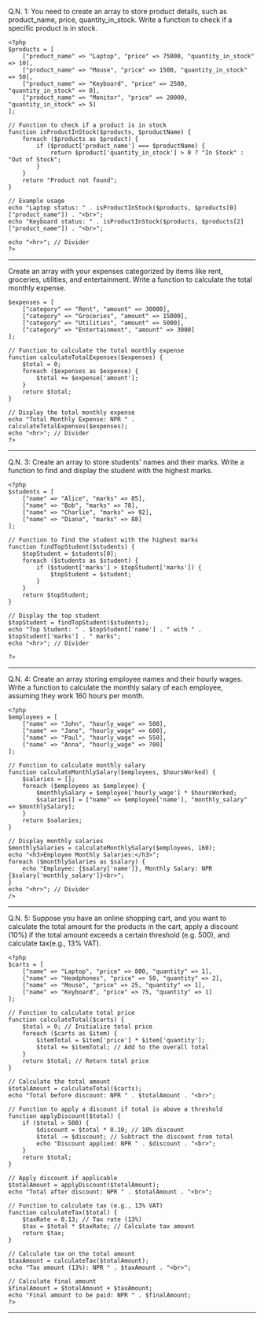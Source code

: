 
Q.N. 1: You need to create an array to store product details, such as product_name, price, quantity_in_stock. 
Write a function to check if a specific product is in stock.
```
<?php
$products = [
    ["product_name" => "Laptop", "price" => 75000, "quantity_in_stock" => 10],
    ["product_name" => "Mouse", "price" => 1500, "quantity_in_stock" => 50],
    ["product_name" => "Keyboard", "price" => 2500, "quantity_in_stock" => 0],
    ["product_name" => "Monitor", "price" => 20000, "quantity_in_stock" => 5]
];

// Function to check if a product is in stock
function isProductInStock($products, $productName) {
    foreach ($products as $product) {
        if ($product['product_name'] === $productName) {
            return $product['quantity_in_stock'] > 0 ? "In Stock" : "Out of Stock";
        }
    }
    return "Product not found";
}

// Example usage
echo "Laptop status: " . isProductInStock($products, $products[0]["product_name"]) . "<br>";
echo "Keyboard status: " . isProductInStock($products, $products[2]["product_name"]) . "<br>";

echo "<hr>"; // Divider
?>
```
---


Create an array with your expenses categorized by items like rent, groceries, utilities, and entertainment. Write a function to calculate the total monthly expense.

```
$expenses = [
    ["category" => "Rent", "amount" => 30000],
    ["category" => "Groceries", "amount" => 15000],
    ["category" => "Utilities", "amount" => 5000],
    ["category" => "Entertainment", "amount" => 3000]
];

// Function to calculate the total monthly expense
function calculateTotalExpenses($expenses) {
    $total = 0;
    foreach ($expenses as $expense) {
        $total += $expense['amount'];
    }
    return $total;
}

// Display the total monthly expense
echo "Total Monthly Expense: NPR " . calculateTotalExpenses($expenses);
echo "<hr>"; // Divider
?>
```
---

Q.N. 3: Create an array to store students' names and their marks. Write a function to
find and display the student with the highest marks.

```
<?php
$students = [
    ["name" => "Alice", "marks" => 85],
    ["name" => "Bob", "marks" => 78],
    ["name" => "Charlie", "marks" => 92],
    ["name" => "Diana", "marks" => 88]
];

// Function to find the student with the highest marks
function findTopStudent($students) {
    $topStudent = $students[0];
    foreach ($students as $student) {
        if ($student['marks'] > $topStudent['marks']) {
            $topStudent = $student;
        }
    }
    return $topStudent;
}

// Display the top student
$topStudent = findTopStudent($students);
echo "Top Student: " . $topStudent['name'] . " with " . $topStudent['marks'] . " marks";
echo "<hr>"; // Divider

?>
```
---

Q.N. 4: Create an array storing employee names and their hourly wages. Write a
function to calculate the monthly salary of each employee, assuming they work 160
hours per month.

```
<?php
$employees = [
    ["name" => "John", "hourly_wage" => 500],
    ["name" => "Jane", "hourly_wage" => 600],
    ["name" => "Paul", "hourly_wage" => 550],
    ["name" => "Anna", "hourly_wage" => 700]
];

// Function to calculate monthly salary
function calculateMonthlySalary($employees, $hoursWorked) {
    $salaries = [];
    foreach ($employees as $employee) {
        $monthlySalary = $employee['hourly_wage'] * $hoursWorked;
        $salaries[] = ["name" => $employee['name'], "monthly_salary" => $monthlySalary];
    }
    return $salaries;
}

// Display monthly salaries
$monthlySalaries = calculateMonthlySalary($employees, 160);
echo "<h3>Employee Monthly Salaries:</h3>";
foreach ($monthlySalaries as $salary) {
    echo "Employee: {$salary['name']}, Monthly Salary: NPR {$salary['monthly_salary']}<br>";
}
echo "<hr>"; // Divider
/>
```
---

Q.N. 5: Suppose you have an online shopping cart, and you want to calculate the total
amount for the products in the cart, apply a discount (10%) if the total amount
exceeds a certain threshold (e.g. 500), and calculate tax(e.g., 13% VAT).

```
<?php
$carts = [
    ["name" => "Laptop", "price" => 800, "quantity" => 1],
    ["name" => "Headphones", "price" => 50, "quantity" => 2],
    ["name" => "Mouse", "price" => 25, "quantity" => 1],
    ["name" => "Keyboard", "price" => 75, "quantity" => 1]
];

// Function to calculate total price
function calculateTotal($carts) {
    $total = 0; // Initialize total price
    foreach ($carts as $item) {
        $itemTotal = $item['price'] * $item['quantity'];
        $total += $itemTotal; // Add to the overall total
    }
    return $total; // Return total price
}

// Calculate the total amount
$totalAmount = calculateTotal($carts);
echo "Total before discount: NPR " . $totalAmount . "<br>";

// Function to apply a discount if total is above a threshold
function applyDiscount($total) {
    if ($total > 500) {
        $discount = $total * 0.10; // 10% discount
        $total -= $discount; // Subtract the discount from total
        echo "Discount applied: NPR " . $discount . "<br>";
    }
    return $total;
}

// Apply discount if applicable
$totalAmount = applyDiscount($totalAmount);
echo "Total after discount: NPR " . $totalAmount . "<br>";

// Function to calculate tax (e.g., 13% VAT)
function calculateTax($total) {
    $taxRate = 0.13; // Tax rate (13%)
    $tax = $total * $taxRate; // Calculate tax amount
    return $tax;
}

// Calculate tax on the total amount
$taxAmount = calculateTax($totalAmount);
echo "Tax amount (13%): NPR " . $taxAmount . "<br>";

// Calculate final amount
$finalAmount = $totalAmount + $taxAmount;
echo "Final amount to be paid: NPR " . $finalAmount;
?>
```
---